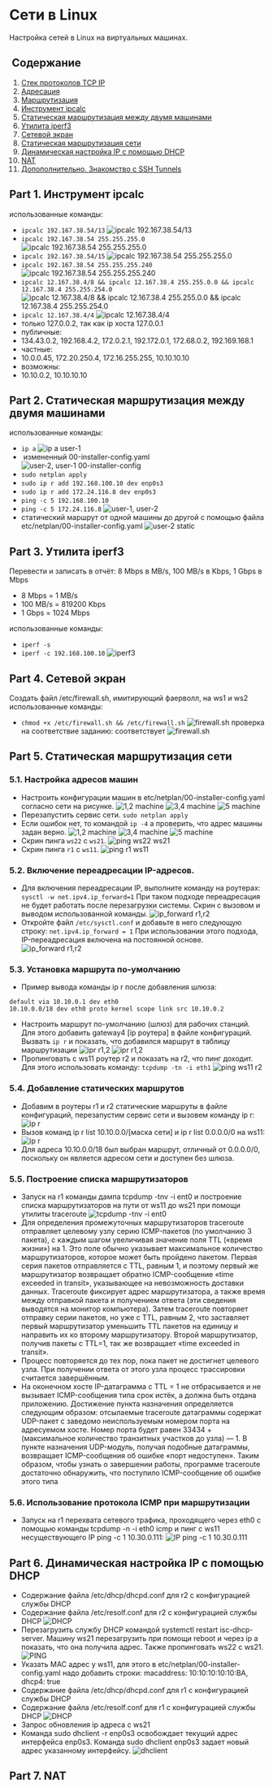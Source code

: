 # Сети в Linux
Настройка сетей в Linux на виртуальных машинах.
##  Содержание
   1. [Стек протоколов TCP IP](#стек-протоколов-tcp-ip)
   2. [Адресация](#адресация)
   3. [Маршрутизация](#маршрутизация)
   4. [Инструмент ipcalc](#part-1-инструмент-ipcalc)
   5. [Статическая маршрутизация между двумя машинами](#part-2-статическая-маршрутизация-между-двумя-машинами)
   6. [Утилита iperf3](#part-3-утилита-iperf3)
   7. [Сетевой экран](#part-4-сетевой-экран)
   8. [Статическая маршрутизация сети](#part-5-статическая-маршрутизация-сети)
   9. [Динамическая настройка IP с помощью DHCP](#part-6-динамическая-настройка-ip-с-помощью-dhcp)
   10. [NAT](#part-7-nat)
   11. [Допополнительно. Знакомство с SSH Tunnels](#part-8-дополнительно-знакомство-с-ssh-tunnels)

## Part 1. Инструмент **ipcalc**
использованные команды:
* `ipcalc 192.167.38.54/13`
![ipcalc 192.167.38.54/13](./images/part10.png)
* `ipcalc 192.167.38.54 255.255.255.0`
![ipcalc 192.167.38.54 255.255.255.0](./images/part11.png)
* `ipcalc 192.167.38.54/15`
![ipcalc 192.167.38.54 255.255.255.0](./images/part12.png)
* `ipcalc 192.167.38.54 255.255.255.240`
![ipcalc 192.167.38.54 255.255.255.240](./images/part13.png)
* `ipcalc 12.167.38.4/8 && ipcalc 12.167.38.4 255.255.0.0 && ipcalc 12.167.38.4 255.255.254.0`
![ipcalc 12.167.38.4/8 && ipcalc 12.167.38.4 255.255.0.0 && ipcalc 12.167.38.4 255.255.254.0](./images/part14.png)
* `ipcalc 12.167.38.4/4`
![ipcalc 12.167.38.4/4](./images/part14.png)
* только 127.0.0.2, так как ip хоста 127.0.0.1 
* публичные:
* 134.43.0.2, 192.168.4.2, 172.0.2.1, 192.172.0.1, 172.68.0.2, 192.169.168.1
* частные:
* 10.0.0.45, 172.20.250.4, 172.16.255.255, 10.10.10.10
* возможны:
* 10.10.0.2, 10.10.10.10
## Part 2. Статическая маршрутизация между двумя машинами
использованные команды:
* `ip a`
![ip a user-1](./images/part20.png)
*  измененный 00-installer-config.yaml
![user-2, user-1 00-installer-config](./images/part28.png)
* `sudo netplan apply`
* `sudo ip r add 192.168.100.10 dev enp0s3`
* `sudo ip r add 172.24.116.8 dev enp0s3`
* `ping -c 5 192.168.100.10`
* `ping -c 5 172.24.116.8`
![user-1, user-2](./images/part24.png)
* статический маршрут от одной машины до другой с помощью файла etc/netplan/00-installer-config.yaml
![user-2 static](./images/part28.png)
## Part 3. Утилита **iperf3**
Перевести и записать в отчёт: 8 Mbps в MB/s, 100 MB/s в Kbps, 1 Gbps в Mbps
* 8 Mbps = 1 MB/s
* 100 MB/s = 819200 Kbps
* 1 Gbps = 1024 Mbps

использованные команды:
* `iperf -s`
* `iperf -c 192.168.100.10`
![iperf3](./images/part30.png)
## Part 4. Сетевой экран
Создать файл /etc/firewall.sh, имитирующий фаерволл, на ws1 и ws2
использованные команды:
* `chmod +x /etc/firewall.sh && /etc/firewall.sh`
![firewall.sh](./images/part40.png)
проверка на соответствие заданию: соответствует
![firewall.sh](./images/part41.png)
## Part 5. Статическая маршрутизация сети
### 5.1. Настройка адресов машин
* Настроить конфигурации машин в etc/netplan/00-installer-config.yaml согласно сети на рисунке.
![1,2 machine](./images/part42.png)
![3,4 machine](./images/part43.png)
![5 machine](./images/part44.png)
* Перезапустить сервис сети. `sudo netplan apply`
* Если ошибок нет, то командой `ip -4` a проверить, что адрес машины задан верно.
![1,2 machine](./images/part45.png)
![3,4 machine](./images/part46.png)
![5 machine](./images/part47.png)
* Скрин пинга `ws22` с `ws21`.
![ping ws22 ws21](./images/part48.png)
* Скрин пинга `r1` с `ws11`.
![ping r1 ws11](./images/part49.png)
### 5.2. Включение переадресации IP-адресов.
* Для включения переадресации IP, выполните команду на роутерах: `sysctl -w net.ipv4.ip_forward=1` При таком подходе переадресация не будет работать после перезагрузки системы. Cкрин с вызовом и выводом использованной команды.
![ip_forward r1,r2](./images/part50.png)
* Откройте файл `/etc/sysctl.conf` и добавьте в него следующую строку: `net.ipv4.ip_forward = 1` При использовании этого подхода, IP-переадресация включена на постоянной основе.
![ip_forward r1,r2](./images/part51.png)
### 5.3. Установка маршрута по-умолчанию
* Пример вывода команды ip r после добавления шлюза:
```
default via 10.10.0.1 dev eth0
10.10.0.0/18 dev eth0 proto kernel scope link src 10.10.0.2
```
* Настроить маршрут по-умолчанию (шлюз) для рабочих станций. Для этого добавить gateway4 [ip роутера] в файле конфигураций. Вызвать `ip r` и показать, что добавился маршрут в таблицу маршрутизации
![ipr r1,2](./images/part52.png)
![ipr r1,2](./images/part53.png)
* Пропинговать с ws11 роутер r2 и показать на r2, что пинг доходит. Для этого использовать команду: `tcpdump -tn -i eth1`
![ping ws11 r2](./images/part54.png)
### 5.4. Добавление статических маршрутов
* Добавим в роутеры r1 и r2 статические маршруты в файле конфигураций, перезапустим сервис сети и вызовем команду ip r:
![ip r](./images/part55.png)
* Вызов команд ip r list 10.10.0.0/[маска сети] и ip r list 0.0.0.0/0 на ws11:
![ip r](./images/part56.png)
* Для адреса 10.10.0.0/18 был выбран маршрут, отличный от 0.0.0.0/0, поскольку он является адресом сети и доступен без шлюза.
### 5.5. Построение списка маршрутизаторов
* Запуск на r1 команды дампа tcpdump -tnv -i ent0 и построение списка маршрутизаторов на пути от ws11 до ws21 при помощи утилиты traceroute
![tcpdump -tnv -i ent0](./images/part57.png)
* Для определения промежуточных маршрутизаторов traceroute отправляет целевому узлу серию ICMP-пакетов (по умолчанию 3 пакета), с каждым шагом увеличивая значение поля TTL («время жизни») на 1. Это поле обычно указывает максимальное количество маршрутизаторов, которое может быть пройдено пакетом. Первая серия пакетов отправляется с TTL, равным 1, и поэтому первый же маршрутизатор возвращает обратно ICMP-сообщение «time exceeded in transit», указывающее на невозможность доставки данных. Traceroute фиксирует адрес маршрутизатора, а также время между отправкой пакета и получением ответа (эти сведения выводятся на монитор компьютера). Затем traceroute повторяет отправку серии пакетов, но уже с TTL, равным 2, что заставляет первый маршрутизатор уменьшить TTL пакетов на единицу и направить их ко второму маршрутизатору. Второй маршрутизатор, получив пакеты с TTL=1, так же возвращает «time exceeded in transit».
* Процесс повторяется до тех пор, пока пакет не достигнет целевого узла. При получении ответа от этого узла процесс трассировки считается завершённым.
* На оконечном хосте IP-датаграмма с TTL = 1 не отбрасывается и не вызывает ICMP-сообщения типа срок истёк, а должна быть отдана приложению. Достижение пункта назначения определяется следующим образом: отсылаемые traceroute датаграммы содержат UDP-пакет с заведомо неиспользуемым номером порта на адресуемом хосте. Номер порта будет равен 33434 + (максимальное количество транзитных участков до узла) — 1. В пункте назначения UDP-модуль, получая подобные датаграммы, возвращает ICMP-сообщения об ошибке «порт недоступен». Таким образом, чтобы узнать о завершении работы, программе traceroute достаточно обнаружить, что поступило ICMP-сообщение об ошибке этого типа
### 5.6. Использование протокола ICMP при маршрутизации
* Запуск на r1 перехвата сетевого трафика, проходящего через eth0 с помощью команды tcpdump -n -i eth0 icmp и пинг с ws11 несуществующего IP ping -c 1 10.30.0.111:
![IP ping -c 1 10.30.0.111](./images/part58.png)
## Part 6. Динамическая настройка IP с помощью **DHCP**
* Содержание файла /etc/dhcp/dhcpd.conf для r2 с конфигурацией службы DHCP
* Содержание файла /etc/resolf.conf для r2 с конфигурацией службы DHCP
![DHCP](./images/part59.png)
* Перезагрузить службу DHCP командой systemctl restart isc-dhcp-server. Машину ws21 перезагрузить при помощи reboot и через ip a показать, что она получила адрес. Также пропинговать ws22 с ws21.
![PING](./images/part60.png)
* Указать MAC адрес у ws11, для этого в etc/netplan/00-installer-config.yaml надо добавить строки: macaddress: 10:10:10:10:10:BA, dhcp4: true
* Содержание файла /etc/dhcp/dhcpd.conf для r1 с конфигурацией службы DHCP
* Содержание файла /etc/resolf.conf для r1 с конфигурацией службы DHCP
![DHCP](./images/part61.png)
* Запрос обновления ip адреса с ws21
* Команда sudo dhclient -r enp0s3 освобождает текущий адрес интерфейса enp0s3. Команда sudo dhclient enp0s3 задает новый адрес указанному интерфейсу.
![dhclient](./images/part62.png)
## Part 7. **NAT**

